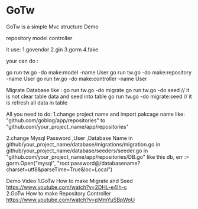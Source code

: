 # GoTw
GoTw is a simple Mvc structure Demo

repository
model
controller

it use:
 1.govendor
 2.gin
 3.gorm
 4.fake
 

your can do :

go run tw.go -do make:model -name User
go run tw.go -do make:repository -name User
go run tw.go -do make:controller -name User

Migrate Database like :
go run tw.go -do migrate
go run tw.go -do seed      // it is not clear table data and seed into table
go run tw.go -do migrate:seed // it is refresh all data in table



All you need to do:
1.change project name  and import pakcage name like:
  	"github.com/goblog/app/repositories"  to 	"github.com/your_project_name/app/repositories"

2.change Mysql Password ,User ,Database Name
  in  github/your_project_name/database/migrations/migration.go
  in  github/your_project_name/database/seeders/seeder.go
  in	"github.com/your_project_name/app/repositories/DB.go"
   like this
   	db, err := gorm.Open("mysql", "root:password@/databasename?charset=utf8&parseTime=True&loc=Local")
  




Demo Video
1.GoTw How to make Migrate and Seed  https://www.youtube.com/watch?v=2DHL-e4Ih-c  
2.GoTw How to make Repository Controller  https://www.youtube.com/watch?v=pMmYuSBpWoU



